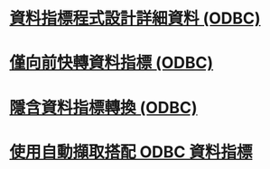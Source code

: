 # [資料指標程式設計詳細資料 (ODBC)](cursor-programming-details-odbc.md)
# [僅向前快轉資料指標 (ODBC)](fast-forward-only-cursors-odbc.md)
# [隱含資料指標轉換 (ODBC)](implicit-cursor-conversions-odbc.md)
# [使用自動擷取搭配 ODBC 資料指標](using-autofetch-with-odbc-cursors.md)
